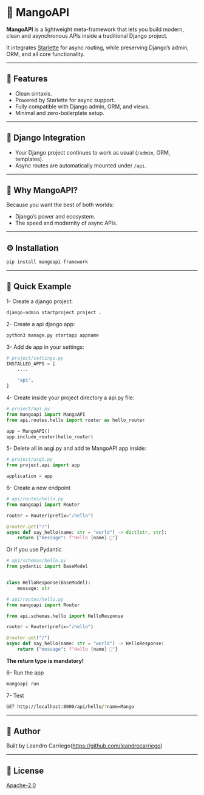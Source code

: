 # 🍋 MangoAPI

**MangoAPI** is a lightweight meta-framework that lets you build modern, clean and asynchronous APIs inside a traditional Django project.

It integrates [Starlette](https://www.starlette.io/) for async routing, while preserving Django’s admin, ORM, and all core functionality.

---

## 🚀 Features

- Clean sintaxis.
- Powered by Starlette for async support.
- Fully compatible with Django admin, ORM, and views.
- Minimal and zero-boilerplate setup.

---

## 🔧 Django Integration

* Your Django project continues to work as usual (`/admin`, ORM, templates).
* Async routes are automatically mounted under `/api`.

---

## 🎯 Why MangoAPI?

Because you want the best of both worlds:

* Django’s power and ecosystem.
* The speed and modernity of async APIs.

---

## ⚙️ Installation

```bash
pip install mangoapi-framework
````

---

## 🧪 Quick Example

1- Create a django project:
```bash
django-admin startproject project .
````

2- Create a api django app:
```bash
python3 manage.py startapp appname
````

3- Add de app in your settings:
```python
# project/settings.py
INSTALLED_APPS = [
    ....

    "api",
]
````

4- Create inside your project directory a api.py file:
```python
# project/api.py
from mangoapi import MangoAPI
from api.routes.hello import router as hello_router

app = MangoAPI()
app.include_router(hello_router)
````

5- Delete all in asgi.py and add te MangoAPI app inside:
```python
# project/asgi.py
from project.api import app

application = app
````

6- Create a new endpoint
```python
# api/routes/hello.py
from mangoapi import Router

router = Router(prefix="/hello")

@router.get("/")
async def say_hello(name: str = "world") -> dict[str, str]:
    return {"message": f"Hello {name} 👋"}
````

Or if you use Pydantic

```python
# api/schemas/hello.py
from pydantic import BaseModel


class HelloResponse(BaseModel):
    message: str

````

```python
# api/routes/hello.py
from mangoapi import Router

from api.schemas.hello import HelloResponse

router = Router(prefix="/hello")

@router.get("/")
async def say_hello(name: str = "world") -> HelloResponse:
    return {"message": f"Hello {name} 👋"}
````

**The return type is mandatory!**

6- Run the app
```bash
mangoapi run
````

7- Test
```bash
GET http://localhost:8000/api/hello/?name=Mango
````

---

## 👤 Author

Built by Leandro Carriego(https://github.com/leandrocarriego)

---

## 📄 License

[Apache-2.0](LICENSE)
